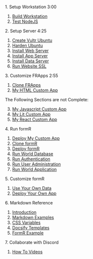 <br/>

<h>1. Setup Workstation 3:00</h>

1. [Build Workstation ](/Setup/fr0101_Setup-Developer-Workstation.md)
2. [Test NodeJS ](/Setup/fr0102_Test-Node.md)

<h>2. Setup Server 4:25</h>

1.  [Create Vultr Ubuntu ](/Setup/fr0301_Setup-Vultr-Ubuntu.md)
2.  [Harden Ubuntu ](/Setup/fr0302_Setup-Hardening-Ubuntu.md)
3.  [Install Web Server ](/Setup/fr0303_Setup-Web-Server-Ubuntu.md)
4.  [Install App Server ](/Setup/fr0304_Setup-App-Server-Ubuntu.md)
5.  [Install Data Server ](/Setup/fr0305_Setup-Data-Server-Ubuntu.md)
6.  [Run Website SSL ](/Setup/fr0306_Setup-Website-SSL-Ubuntu.md)

<h>3. Customize FRApps 2:55</h>

1. [Clone FRApps ](/FRApps/fr020000_Clone-FR-Apps.md)
2. [My HTML Custom App       ](/FRApps/fr020100_My-HTML-Custom.md)

<h>The Following Sections are not Complete:</h>

3. [My Javascript Custom App ](/FRApps/fr020200_My-Javascript-Custom-App.md)
4. [My Lit Custom App      ](/FRApps/fr020300_My-Lit-Custom-App.md)
5. [My React Custom App      ](/FRApps/fr020300_My-React-Custom-App.md)

<h>4. Run formR</h>

1.  [Deploy My Custom App ](/FormR/fr0401_Deploy-My-Custom-App.md)
2.  [Clone formR ](/FormR/fr0401_Clone-formR.md)
3.  [Deploy formR ](/FormR/fr0401_Deploy-formR.md)
4.  [Run World Database ](/FormR/fr0401_World-Database.md)
5.  [Run Authentication ](/FormR/fr0402_Authentication.md)
6.  [Run User Administration ](/FormR/fr0403_User-Administration.md)
7.  [Run World Application ](/FormR/fr0404_World-Application.md)

<h>5. Customize formR</h>

1.  [Use Your Own Data ](/FormR/fr0501_Use-Your_Qwn_Data.md)
2.  [Deploy Your Own App ](/FormR/fr0501_Deploy-Your-Own-App.md)

<h>6. Markdown Reference</h>

1. [Introduction        ](/Markdown/0c1_Intro.md                "FRDocs 1 - Markdown Introduction" )
2. [Markdown Examples   ](/Markdown/1c1_Markdown-Examples.md    "FRDocs 1.1 - Markdown Examples"   )
3. [CSS Variables       ](/Markdown/2c1_CSS-Variables.md        "FRDocs 1.2 - CSS Examples"        )
4. [Docsify Templates   ](/Markdown/3c1_Docsify-Templates.md    "FRDocs 1.3 - Docsify Templates"   )
5. [FormR Example       ](/Markdown/4c1_Docsify-Example.md      "FRDocs 1.4 - FormR Example"       )

<h>7. Collaborate with Discord</h>

1.  [How To Videos ](/Discord/fr0601_Video-Carousel.md)


